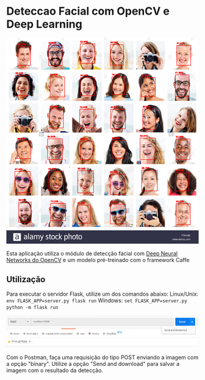 # Deteccao Facial com OpenCV e Deep Learning

![alt text](./docs/example.png)

Esta aplicação utiliza o módulo de detecção facial com [Deep Neural Networks do OpenCV](https://github.com/opencv/opencv/tree/master/samples/dnn/face_detector) e um modelo pré-treinado com o framework Caffe

## Utilização
Para executar o servidor Flask, utilize um dos comandos abaixo:
Linux/Unix:
`env FLASK_APP=server.py flask run`
Windows:
`set FLASK_APP=server.py python -m flask run`

![alt text](./docs/request_options.png "Opções da requisição")

Com o Postman, faça uma requisição do tipo POST enviando a imagem com a opção "binary".
Utilize a opção "Send and download" para salvar a imagem com o resultado da detecção.